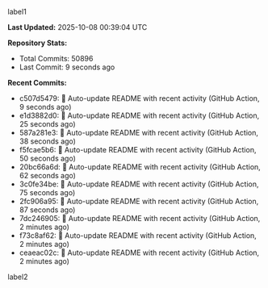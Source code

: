 
label1 
<!-- ACTIVITY_START -->
**Last Updated:** 2025-10-08 00:39:04 UTC

**Repository Stats:**
- Total Commits: 50896
- Last Commit: 9 seconds ago

**Recent Commits:**
- c507d5479: 🤖 Auto-update README with recent activity (GitHub Action, 9 seconds ago)
- e1d3882d0: 🤖 Auto-update README with recent activity (GitHub Action, 25 seconds ago)
- 587a281e3: 🤖 Auto-update README with recent activity (GitHub Action, 38 seconds ago)
- f5fcae5b6: 🤖 Auto-update README with recent activity (GitHub Action, 50 seconds ago)
- 20bc66a6d: 🤖 Auto-update README with recent activity (GitHub Action, 62 seconds ago)
- 3c0fe34be: 🤖 Auto-update README with recent activity (GitHub Action, 75 seconds ago)
- 2fc906a95: 🤖 Auto-update README with recent activity (GitHub Action, 87 seconds ago)
- 7dc246905: 🤖 Auto-update README with recent activity (GitHub Action, 2 minutes ago)
- f73c8af62: 🤖 Auto-update README with recent activity (GitHub Action, 2 minutes ago)
- ceaeac02c: 🤖 Auto-update README with recent activity (GitHub Action, 2 minutes ago)
<!-- ACTIVITY_END -->

label2
